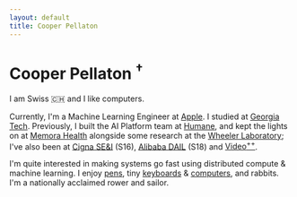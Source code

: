 ```yaml
---
layout: default
title: Cooper Pellaton
---
```

<h1 class="home-name">Cooper Pellaton
    <sup
        title="This site uses no third-party javascript, or tracking. It espouses the same principles I appreciate on the web.">
        &#8224;
    </sup>
</h1>

I am Swiss 🇨🇭 and I like computers.

Currently, I'm a Machine Learning Engineer at [Apple](https://www.apple.com/). I studied at [Georgia Tech](https://www.gatech.edu/). Previously, I built the AI Platform team at [Humane](https://hu.ma.ne), and kept the lights on at [Memora Health](https://www.memorahealth.com/) alongside some research at the [Wheeler Laboratory](http://wheelerlab.gatech.edu); I've also been at [Cigna SE&I](http://www.cigna.com/Cigna) (S16),
[Alibaba DAIL](https://damo.alibaba.com/labs/data-analytics-and-intelligence) (S18) and [Video<sup>++</sup>](http://videojj.com/).

I'm quite interested in making systems go fast using distributed compute & machine learning. I enjoy
[pens](https://pellaton.notion.site/Pens-Inks-and-Other-Stationary-Goods-a17e2e529450449a9a7ec3d9b93626e9), tiny [keyboards](https://pellaton.notion.site/Keyboards-3a1011b59d6e4bdab53fb9a651908669) & [computers](https://pellaton.notion.site/FormD-T1-Build-Log-5cbb2e1643c6492ebced550356a232d2), and rabbits. I'm a nationally acclaimed rower and sailor.
